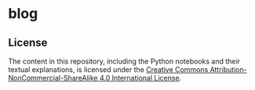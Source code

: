 # blog

## License
The content in this repository, including the Python notebooks and their textual explanations, is licensed under the [Creative Commons Attribution-NonCommercial-ShareAlike 4.0 International License](https://github.com/Graphistics/blog/blob/main/LICENCSE.md).
